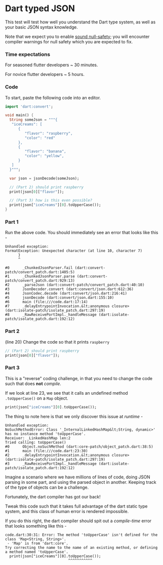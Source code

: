 # Dart typed JSON

This test will test how well you understand the Dart type system,
as well as your basic JSON syntax knowledge.

Note that we expect you to enable <a href="https://dart.dev/null-safety">sound null-safety</a>;
you will encounter compiler warnings for null safety which you are expected to fix.



### Time expectations

For seasoned flutter developers ~ 30 minutes.

For novice flutter developers ~ 5 hours.



### Code


To start, paste the following code into an editor.

```dart
import 'dart:convert';

void main() {
  String someJson = """{
   "iceCreams": [
      {
         "flavor": "raspberry",
         "color": "red"
      },
      {
         "flavor": "banana",
         "color": "yellow",
      }
   ]
  }""";

  var json = jsonDecode(someJson);

  // (Part 2) should print raspberry
  print(json[0]["flavor"]);

  // (Part 3) how is this even possible?
  print(json["iceCreams"][0].toUpperCase());
}
```



### Part 1

Run the above code. You should immediately see an error that looks like this -

```
Unhandled exception:
FormatException: Unexpected character (at line 10, character 7)
      }
      ^

#0      _ChunkedJsonParser.fail (dart:convert-patch/convert_patch.dart:1405:5)
#1      _ChunkedJsonParser.parse (dart:convert-patch/convert_patch.dart:929:13)
#2      _parseJson (dart:convert-patch/convert_patch.dart:40:10)
#3      JsonDecoder.convert (dart:convert/json.dart:612:36)
#4      JsonCodec.decode (dart:convert/json.dart:216:41)
#5      jsonDecode (dart:convert/json.dart:155:10)
#6      main (file:///code.dart:17:14)
#7      _delayEntrypointInvocation.&lt;anonymous closure> (dart:isolate-patch/isolate_patch.dart:297:19)
#8      _RawReceivePortImpl._handleMessage (dart:isolate-patch/isolate_patch.dart:192:12)
```



### Part 2

(line 20) Change the code so that it prints `raspberry`

```dart
// (Part 2) should print raspberry
print(json[0]["flavor"]);
```

### Part 3


This is a "reverse" coding challenge, in that you need to change the code such that does **not**
*compile*.

If we look at line 23, we see that it calls an undefined method `.toUpperCase()` on a `Map` object.

```dart
print(json["iceCreams"][0].toUpperCase());
```

The thing to note here is that we only discover this issue at *runtime* -

```
Unhandled exception:
NoSuchMethodError: Class '_InternalLinkedHashMap&lt;String, dynamic>' has no instance method 'toUpperCase'.
Receiver: _LinkedHashMap len:2
Tried calling: toUpperCase()
#0      Object.noSuchMethod (dart:core-patch/object_patch.dart:38:5)
#1      main (file:///code.dart:23:30)
#2      _delayEntrypointInvocation.&lt;anonymous closure> (dart:isolate-patch/isolate_patch.dart:297:19)
#3      _RawReceivePortImpl._handleMessage (dart:isolate-patch/isolate_patch.dart:192:12)
```

Imagine a scenario where we have millions of lines of code, doing JSON parsing in some part, and using the parsed object in another. Keeping track of the type of objects can be a challenge.

Fortunately, the dart compiler has got our back!

Tweak this code such that it takes full advantage of the dart static type system, and this class of human error is rendered impossible.

If you do this right, the dart compiler should spit out a *compile-time* error that looks something like this -

```
code.dart:30:31: Error: The method 'toUpperCase' isn't defined for the class 'Map<String, String>'.
 - 'Map' is from 'dart:core'.
Try correcting the name to the name of an existing method, or defining a method named 'toUpperCase'.
  print(json["iceCreams"][0].toUpperCase());
                             ^^^^^^^^^^^
```

